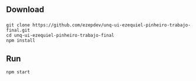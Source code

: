 ## Download

### 
    git clone https://github.com/ezepdev/unq-ui-ezequiel-pinheiro-trabajo-final.git
    cd unq-ui-ezequiel-pinheiro-trabajo-final 
    npm install

## Run 
`npm start`

